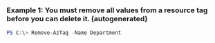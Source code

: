 ### Example 1: You must remove all values from a resource tag before you can delete it. (autogenerated)
```powershell
PS C:\> Remove-AzTag -Name Department
```

